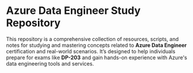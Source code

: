 # Azure Data Engineer Study Repository

This repository is a comprehensive collection of resources, scripts, and notes for studying and mastering concepts related to **Azure Data Engineer** certification and real-world scenarios. It’s designed to help individuals prepare for exams like **DP-203** and gain hands-on experience with Azure's data engineering tools and services.
